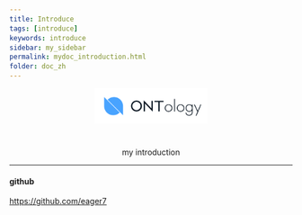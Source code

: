 ```yaml
---
title: Introduce
tags: [introduce]
keywords: introduce
sidebar: my_sidebar
permalink: mydoc_introduction.html
folder: doc_zh
---
```


<p align="center">
  <img
    src="https://github.com/ontio/documentation/blob/master/zh-CN/Ontology_CH.png"
    width="200px"
  >
</p>
<h1 align="center"></h1>
<p align="center">
  my introduction
</p>

---

#### github
https://github.com/eager7